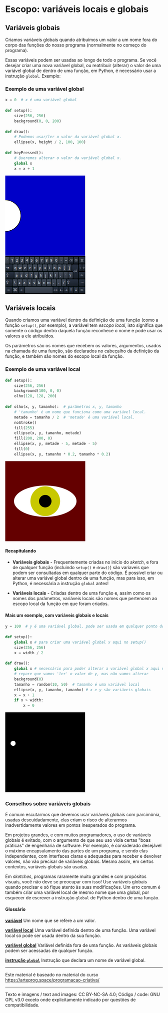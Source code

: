 # Escopo: variáveis locais e globais

## Variáveis globais

Criamos variáveis globais quando atribuímos um valor a um nome fora do corpo das funções do nosso programa (normalmente no começo do programa). 

Essas variáveis podem ser usadas ao longo de todo o programa. Se você desejar criar uma nova variável global, ou reatribuir (alterar) o valor de uma variável global de dentro de uma função, em Python, é necessário usar a instrução `global`. Exemplo:

### Exemplo de uma variável global

```python
x = 0  # x é uma variável global

def setup():
    size(256, 256)
    background(0, 0, 200)

def draw():
    # Podemos usar/ler o valor da variável global x.
    ellipse(x, height / 2, 100, 100)
    
def keyPressed():
    # Queremos alterar o valor da variável global x. 
    global x 
    x = x + 1
```

![keyPressed](assets/escopo_teclado.gif)


## Variáveis locais

Quando criamos uma variável dentro da definição de uma função (como a função `setup()`, por exemplo), a variável tem *escopo local*, isto significa que somente o código dentro daquela função reconhece o nome e pode usar os valores a ele atribuídos.

Os parâmetros são os nomes que recebem os valores, argumentos, usados na chamada de uma função, são declarados no cabeçalho da definição da função, e também são nomes do escopo local da função.

### Exemplo de uma variável local

```python
def setup():
    size(256, 256)
    background(100, 0, 0)
    olho(128, 128, 200)

def olho(x, y, tamanho):  # parâmetros x, y, tamanho
    # 'tamanho' é um nome que funciona como uma variável local.
    metade = tamanho / 2  # 'metade' é uma variável local.
    noStroke()
    fill(255)
    ellipse(x, y, tamanho, metade)
    fill(200, 200, 0)
    ellipse(x, y, metade - 5, metade - 5)
    fill(0)
    ellipse(x, y, tamanho * 0.2, tamanho * 0.2)
```

![olho](assets/escopo_olho.png)

#### Recapitulando

- **Variáveis globais** - Frequentemente criadas no início do *sketch*, e fora de qualquer função (incluindo `setup()` e `draw()`) são variaveis que podem ser consultadas em qualquer parte do código. É possível criar ou alterar uma variável global dentro de uma função, mas para isso, em Python, é necessária a instrução `global` antes!

- **Variáveis locais** - Criadas dentro de uma função e, assim como os nomes dos parâmetros, variáveis locais são nomes que  pertencem ao escopo local da função em que foram criados.

#### Mais um exemplo, com variáveis globais e locais

```python
y = 100  # y é uma variável global, pode ser usada em qualquer ponto do programa.

def setup():
    global x # para criar uma variável global x aqui no setup()
    size(256, 256)
    x = width / 2

def draw():
    global x # necessário para poder alterar a variável global x aqui no draw()
    # repare que vamos 'ler' o valor de y, mas não vamos alterar
    background(0)
    tamanho = random(10, 50)  # tamanho é uma variável local
    ellipse(x, y, tamanho, tamanho) # x e y são variáveis globais
    x = x + 1
    if x > width:
        x = 0
```
![vibrando](assets/escopo.gif)

### Conselhos sobre variáveis globais

É comum escutarmos que devemos usar variáveis globais com parcimônia, usadas descuidadamente, elas criam o risco de alterarmos inadvertidamente valores em pontos inesperados do programa.

Em projetos grandes, e com muitos programadores, o uso de variáveis globais é evitado, com o argumento de que seu uso viola certas "boas práticas" de engenharia de software. Por exemplo, é considerado desejável o máximo encapsulamento das partes de um programa, e sendo elas independentes, com interfaces claras e adequadas para receber e devolver valores, não vão precisar de variáveis globais. Mesmo assim, em certos contextos, variáveis globais são usadas.

Em *sketches*, programas raramente muito grandes e com propósitos visuais, você não deve se preocupar com isso! Use variáveis globais quando precisar e só fique atento às suas modificações. Um erro comum é também criar uma variável local de mesmo nome que uma global, por esquecer de escrever a instrução `global` de Python dentro de uma função.

#### Glossário

[**variável**](https://penseallen.github.io/PensePython2e/02-vars-expr-instr.html#termo:variável) Um nome que se refere a um valor.

[**variável local**](https://penseallen.github.io/PensePython2e/03-funcoes.html#termo:variável%20local) Uma variável definida dentro de uma função. Uma variável local só pode ser usada dentro da sua função.

[**variável global**](https://penseallen.github.io/PensePython2e/11-dicionarios.html#termo:variável%20global) Variável definida fora de uma função. As variáveis globais podem ser acessadas de qualquer função.

[**instrução `global`**](https://penseallen.github.io/PensePython2e/11-dicionarios.html#termo:instrução%20global) Instrução que declara um nome de variável global.

---
Este material é baseado no material do curso https://arteprog.space/programacao-criativa/

---
Texto e imagens / text and images: CC BY-NC-SA 4.0; Código / code: GNU GPL v3.0 exceto onde explicitamente indicado por questões de compatibilidade.
